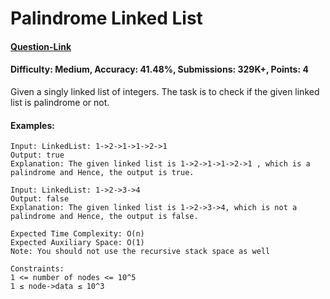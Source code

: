# Palindrome Linked List
#### [Question-Link](https://www.geeksforgeeks.org/problems/check-if-linked-list-is-pallindrome/1)
#### Difficulty: Medium, Accuracy: 41.48%, Submissions: 329K+, Points: 4

Given a singly linked list of integers. The task is to check if the given linked list is palindrome or not.

#### Examples:
```
Input: LinkedList: 1->2->1->1->2->1
Output: true
Explanation: The given linked list is 1->2->1->1->2->1 , which is a palindrome and Hence, the output is true.
```
```
Input: LinkedList: 1->2->3->4
Output: false
Explanation: The given linked list is 1->2->3->4, which is not a palindrome and Hence, the output is false.
```
```
Expected Time Complexity: O(n)
Expected Auxiliary Space: O(1) 
Note: You should not use the recursive stack space as well

Constraints:
1 <= number of nodes <= 10^5
1 ≤ node->data ≤ 10^3
```
